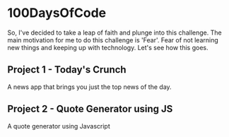 # 100DaysOfCode
So, I've decided to take a leap of faith and plunge into this challenge. The main motivation for me to do this challenge is 'Fear'. Fear of not learning new things and keeping up with technology. Let's see how this goes.

## Project 1 - Today's Crunch
A news app that brings you just the top news of the day.

## Project 2 - Quote Generator using JS
A quote generator using Javascript
